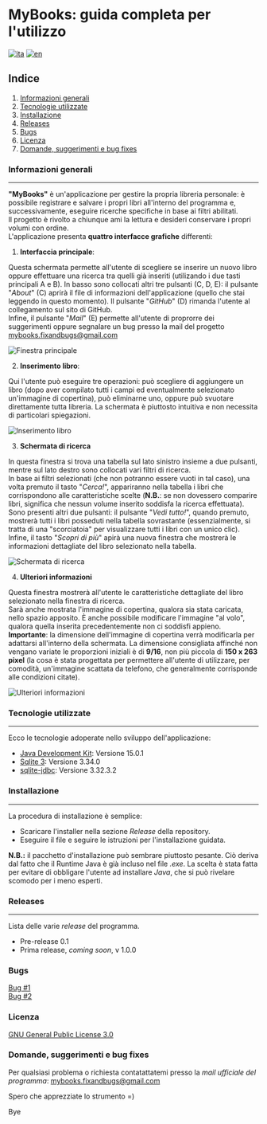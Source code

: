 # MyBooks: guida completa per l'utilizzo

[![ita](https://img.shields.io/badge/lang-ita-green.svg)](README.md)
[![en](https://img.shields.io/badge/lang-en-red.svg)](README-ENG.md)

## Indice
1. [Informazioni generali](#informazioni-generali)
2. [Tecnologie utilizzate](#tecnologie-utilizzate)
3. [Installazione](#installazione)
4. [Releases](#releases)
5. [Bugs](#bugs)
6. [Licenza](#licenza)
7. [Domande, suggerimenti e bug fixes](#domande-suggerimenti-e-bug-fixes)

### Informazioni generali
***
**"MyBooks"** è un'applicazione per gestire la propria libreria personale: è possibile registrare e salvare i propri libri all'interno del programma
e, successivamente, eseguire ricerche specifiche in base ai filtri abilitati.  
Il progetto è rivolto a chiunque ami la lettura e desideri conservare i propri volumi con ordine.  
L'applicazione presenta **quattro interfacce grafiche** differenti:

1) **Interfaccia principale**: 

Questa schermata permette all'utente di scegliere se inserire un nuovo libro oppure effettuare una ricerca tra quelli già inseriti (utilizando i due tasti principali A e B).
In basso sono collocati altri tre pulsanti (C, D, E): il pulsante "*About*" (C) aprirà il file di informazioni dell'applicazione (quello che stai leggendo in questo momento).
Il pulsante "*GitHub*" (D) rimanda l'utente al collegamento sul sito di GitHub.  
Infine, il pulsante "*Mail*" (E) permette all'utente di proprorre dei suggerimenti oppure segnalare un bug presso la mail del progetto mybooks.fixandbugs@gmail.com



![Finestra principale](https://github.com/RichardBoy05/MyBooks/blob/main/res/window1.png)



2) **Inserimento libro**: 

Qui l'utente può eseguire tre operazioni: può scegliere di aggiungere un libro (dopo aver compilato tutti i campi ed eventualmente selezionato un'immagine di copertina),
può eliminarne uno, oppure può svuotare direttamente tutta libreria. La schermata è piuttosto intuitiva e non necessita di particolari spiegazioni.



![Inserimento libro](https://github.com/RichardBoy05/MyBooks/blob/main/res/window2.png)


3) **Schermata di ricerca**

In questa finestra si trova una tabella sul lato sinistro insieme a due pulsanti, mentre sul lato destro sono collocati vari filtri di ricerca.  
In base ai filtri selezionati (che non potranno essere vuoti in tal caso), una volta premuto il tasto "*Cerca!*", appariranno nella tabella i libri che corrispondono alle caratteristiche scelte (**N.B.**: se non dovessero comparire libri, significa che nessun volume inserito soddisfa la ricerca effettuata).  
Sono presenti altri due pulsanti: il pulsante "*Vedi tutto!*", quando premuto, mostrerà tutti i libri posseduti nella tabella sovrastante (essenzialmente, si tratta di una "scorciatoia" per visualizzare tutti i libri con un unico clic).  
Infine, il tasto "*Scopri di più*" apirà una nuova finestra che mostrerà le informazioni dettagliate del libro selezionato nella tabella.


![Schermata di ricerca](https://github.com/RichardBoy05/MyBooks/blob/main/res/window3.png)



4) **Ulteriori informazioni**

Questa finestra mostrerà all'utente le caratteristiche dettagliate del libro selezionato nella finestra di ricerca.  
Sarà anche mostrata l'immagine di copertina, qualora sia stata caricata, nello spazio apposito. È anche possibile modificare l'immagine "al volo", qualora quella inserita precedentemente non ci soddisfi appieno.  
**Importante**: la dimensione dell'immagine di copertina verrà modificarla per adattarsi all'interno della schermata. La dimensione consigliata affinché non vengano variate le proporzioni iniziali è di **9/16**, non più piccola di **150 x 263 pixel** (la cosa è stata progettata per permettere all'utente di utilizzare, per comodità, un'immagine scattata da telefono, che generalmente corrisponde alle condizioni citate).


![Ulteriori informazioni](https://github.com/RichardBoy05/MyBooks/blob/main/res/window4.png)


### Tecnologie utilizzate
***
Ecco le tecnologie adoperate nello sviluppo dell'applicazione:  
* [Java Development Kit](https://www.oracle.com/it/java/technologies/javase-jdk15-doc-downloads.html): Versione 15.0.1 
* [Sqlite 3](https://www.sqlite.org/download.html): Versione 3.34.0
* [sqlite-jdbc](https://github.com/xerial/sqlite-jdbc/releases): Versione 3.32.3.2

### Installazione
***
La procedura di installazione è semplice:  
* Scaricare l'installer nella sezione *Release* della repository.
* Eseguire il file e seguire le istruzioni per l'installazione guidata.

**N.B.:** il pacchetto d'installazione può sembrare piuttosto pesante. Ciò deriva dal fatto che il Runtime Java è già incluso nel file *.exe*.
La scelta è stata fatta per evitare di obbligare l'utente ad installare *Java*, che si può rivelare scomodo per i meno esperti.

### Releases
***
Lista delle varie *release* del programma.
* Pre-release 0.1
* Prima release, *coming soon*, v 1.0.0

### Bugs

[Bug #1](https://github.com/RichardBoy05/MyBooks/issues/2)  
[Bug #2](https://github.com/RichardBoy05/MyBooks/issues/4)

### Licenza

[GNU General Public License 3.0](https://github.com/RichardBoy05/MyBooks/blob/main/LICENSE)


### Domande, suggerimenti e bug fixes

Per qualsiasi problema o richiesta contatattatemi presso la *mail ufficiale del programma*: mybooks.fixandbugs@gmail.com

Spero che apprezziate lo strumento =)

Bye
